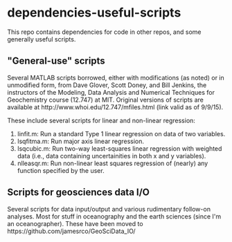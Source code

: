 # dependencies-useful-scripts
This repo contains dependencies for code in other repos, and some generally useful scripts.
<h2>"General-use" scripts</h2>
Several MATLAB scripts borrowed, either with modifications (as noted) or in unmodified form, from Dave Glover, Scott Doney, and Bill Jenkins, the instructors of the Modeling, Data Analysis and Numerical Techniques for Geochemistry course (12.747) at MIT. Original versions of scripts are available at http://www.whoi.edu/12.747/mfiles.html (link valid as of 9/9/15).

These include several scripts for linear and non-linear regression:

1. linfit.m: Run a standard Type 1 linear regression on data of two variables.
2. lsqfitma.m: Run major axis linear regression.
3. lsqcubic.m: Run two-way least-squares linear regression with weighted data (i.e., data containing uncertainities in both x and y variables).
4. nlleasqr.m: Run non-linear least squares regression of (nearly) any function specified by the user.

<h2>Scripts for geosciences data I/O</h2>
Several scripts for data input/output and various rudimentary follow-on analyses. Most for stuff in oceanography and the earth sciences (since I'm an oceanographer). These have been moved to https://github.com/jamesrco/GeoSciData_IO/
